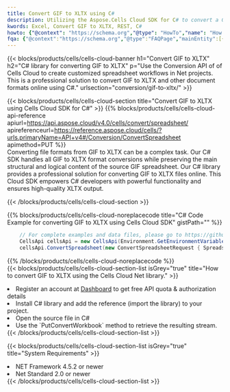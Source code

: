 ```yaml
---
title: Convert GIF to XLTX using C# 
description: Utilizing the Aspose.Cells Cloud SDK for C# to convert a GIF format file to a XLTX format file. 
kwords: Excel, Convert GIF to XLTX, REST, C#
howto: {"@context": "https://schema.org","@type": "HowTo","name": "How to convert GIF to XLTX using the Cells Cloud Net library.","description": "How to convert GIF to XLTX using the Cells Cloud Net library.","image": {"@type": "ImageObject"},"url": "/net/conversion/gif-to-xltx/","step": [{ "@type": "HowToStep","name": "How to convert GIF to XLTX using the Cells Cloud Net library. step 1", "image": {"@type": "ImageObject",},"url": "/net/conversion/gif-to-xltx/","text": "Register an account at <a href='https://dashboard.aspose.cloud/'>Dashboard</a> to get free API quota & authorization details",},{ "@type": "HowToStep","name": "How to convert GIF to XLTX using the Cells Cloud Net library. step 1", "image": {"@type": "ImageObject",},"url": "/net/conversion/gif-to-xltx/","text": "Install C# library and add the reference (import the library) to your project.",},{ "@type": "HowToStep","name": "How to convert GIF to XLTX using the Cells Cloud Net library. step 1", "image": {"@type": "ImageObject",},"url": "/net/conversion/gif-to-xltx/","text": "Open the source file in C#",},{ "@type": "HowToStep","name": "How to convert GIF to XLTX using the Cells Cloud Net library. step 1", "image": {"@type": "ImageObject",},"url": "/net/conversion/gif-to-xltx/","text": "Use the `PutConvertWorkbook` method to retrieve the resulting stream.",}, ],"supply": {"@type": "HowToSupply","name": "document"},"tool": [{"@type": "HowToTool","name": "Visual Studio, Visual Studio Code, Rider "},{"@type": "HowToTool","name": "Aspose Cells"}],"totalTime": "PT6M"}
fqa: {"@context":"https://schema.org","@type":"FAQPage","mainEntity":[{"@type":"Question","name":"Why convert file formats in C# using REST API?","acceptedAnswer":{"@type":"Answer","text":"Documents are encoded in many ways, and some files may be incompatible with the software you use. To open and read such files, just convert them to appropriate file formats.<br/><ol><li>Install .NET SDK and add the reference (import the library) to your project.</li><li>Open the source file in C# using REST API.</li><li>Call the PutConvertWorkbookRequest() method, passing an output filename with required extension.</li><li>Get the result of conversion as a separate file.</li></ol>"}},{"@type":"Question","name":"What file formats can I convert with your C# library?","acceptedAnswer":{"@type":"Answer","text":"We support a variety of file formats for conversion using .NET library, including XLSX, Excel, xls , PDF, CSV, HTML, Markdown, XML, PNG, JPG, TIFF, Json, TXT and many more."}},{"@type":"Question","name":"What is the maximum allowed file size for conversion using this .NET library?","acceptedAnswer":{"@type":"Answer","text":"There are no file size limits for format conversions using .NET library."}}]}
---
```



{{< blocks/products/cells/cells-cloud-banner h1="Convert GIF to XLTX" h2="C# library for converting GIF to XLTX" p="Use the Conversion API of of Cells Cloud to create customized spreadsheet workflows in Net projects. This is a professional solution to convert GIF to XLTX and other document formats online using C#." urlsection="conversion/gif-to-xltx/" >}}

{{< blocks/products/cells/cells-cloud-section  title="Convert GIF to XLTX using Cells Cloud SDK for C#" >}}
{{% blocks/products/cells/cells-cloud-api-reference  apiurl=https://api.aspose.cloud/v4.0/cells/convert/spreadsheet/  apireferenceurl=https://reference.aspose.cloud/cells/?urls.primaryName=API+v4#/Conversion/ConvertSpreadsheet  apimethod=PUT %}}
<br/>
Converting file formats from GIF to XLTX can be a complex task. Our C# SDK handles all GIF to XLTX format conversions while preserving the main structural and logical content of the source GIF spreadsheet. Our C# library provides a professional solution for converting GIF to XLTX files online. This Cloud SDK empowers C# developers with powerful functionality and ensures high-quality XLTX output.

{{< /blocks/products/cells/cells-cloud-section >}}

{{% blocks/products/cells/cells-cloud-noreplacecode title="C# Code Example for converting GIF to XLTX using Cells Cloud SDK" gistPath="" %}}
 
```cs
    // For complete examples and data files, please go to https://github.com/aspose-cells-cloud/aspose-cells-cloud-dotnet/
    CellsApi cellsApi = new CellsApi(Environment.GetEnvironmentVariable("ProductClientId"), Environment.GetEnvironmentVariable("ProductClientSecret"));
    cellsApi.ConvertSpreadsheet(new ConvertSpreadsheetRequest { Spreadsheet = "EmployeeSalesSummary.gif", format = "xltx" }, "EmployeeSalesSummary.xltx");
```
 
{{% /blocks/products/cells/cells-cloud-noreplacecode  %}}
<br/>
{{< blocks/products/cells/cells-cloud-section-list isGrey="true"  title="How to convert GIF to XLTX using the Cells Cloud Net library." >}}
<li>Register an account at <a href="https://dashboard.aspose.cloud/">Dashboard</a> to get free API quota & authorization details</li>
<li>Install C# library and add the reference (import the library) to your project.</li>
<li>Open the source file in C#</li>
<li>Use the `PutConvertWorkbook` method to retrieve the resulting stream.</li>
{{< /blocks/products/cells/cells-cloud-section-list >}}

{{< blocks/products/cells/cells-cloud-section-list isGrey="true"  title="System Requirements" >}}
<li>NET Framework 4.5.2 or newer</li>
<li>Net Standard 2.0 or newer</li>
{{< /blocks/products/cells/cells-cloud-section-list >}}
